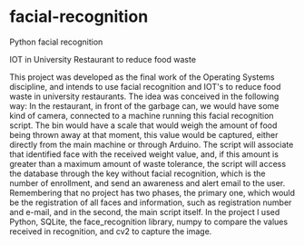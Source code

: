 # facial-recognition
 Python facial recognition

IOT in University Restaurant to reduce food waste

This project was developed as the final work of the Operating Systems discipline, and intends to use facial
recognition and IOT's to reduce food waste in university restaurants. The idea was conceived in the
following way: In the restaurant, in front of the garbage can, we would have some kind of camera,
connected to a machine running this facial recognition script. The bin would have a scale that would
weigh the amount of food being thrown away at that moment, this value would be captured, either
directly from the main machine or through Arduino. The script will associate that identified face with the
received weight value, and, if this amount is greater than a maximum amount of waste tolerance, the
script will access the database through the key without facial recognition, which is the number of
enrollment, and send an awareness and alert email to the user. Remembering that no project has two
phases, the primary one, which would be the registration of all faces and information, such as registration
number and e-mail, and in the second, the main script itself. In the project I used Python, SQLite, the
face_recognition library, numpy to compare the values received in recognition, and cv2 to capture the
image.
